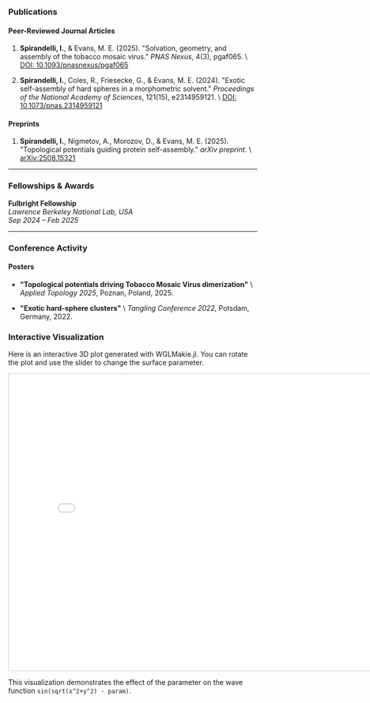 ### Publications

#### Peer-Reviewed Journal Articles

1.  **Spirandelli, I.**, & Evans, M. E. (2025). "Solvation, geometry, and assembly of the tobacco mosaic virus." *PNAS Nexus*, 4(3), pgaf065. \\
    [DOI: 10.1093/pnasnexus/pgaf065](https://doi.org/10.1093/pnasnexus/pgaf065)

2.  **Spirandelli, I.**, Coles, R., Friesecke, G., & Evans, M. E. (2024). "Exotic self-assembly of hard spheres in a morphometric solvent." *Proceedings of the National Academy of Sciences*, 121(15), e2314959121. \\
    [DOI: 10.1073/pnas.2314959121](https://doi.org/10.1073/pnas.2314959121)

#### Preprints

1.  **Spirandelli, I.**, Nigmetov, A., Morozov, D., & Evans, M. E. (2025). "Topological potentials guiding protein self-assembly." *arXiv preprint*. \\
    [arXiv:2508.15321](https://arxiv.org/abs/2508.15321)

---

### Fellowships & Awards

**Fulbright Fellowship**  
*Lawrence Berkeley National Lab, USA*  
*Sep 2024 – Feb 2025*

---

### Conference Activity

#### Posters

*   **"Topological potentials driving Tobacco Mosaic Virus dimerization"** \\
    *Applied Topology 2025*, Poznan, Poland, 2025.

*   **"Exotic hard-sphere clusters"** \\
    *Tangling Conference 2022*, Potsdam, Germany, 2022.



### Interactive Visualization

Here is an interactive 3D plot generated with WGLMakie.jl. You can rotate the plot and use the slider to change the surface parameter.

<iframe src="/assets/html/interactive_plot.html" width="800" height="600" style="border:1px solid #ccc;">
</iframe>

This visualization demonstrates the effect of the parameter on the wave function `sin(sqrt(x^2+y^2) - param)`.